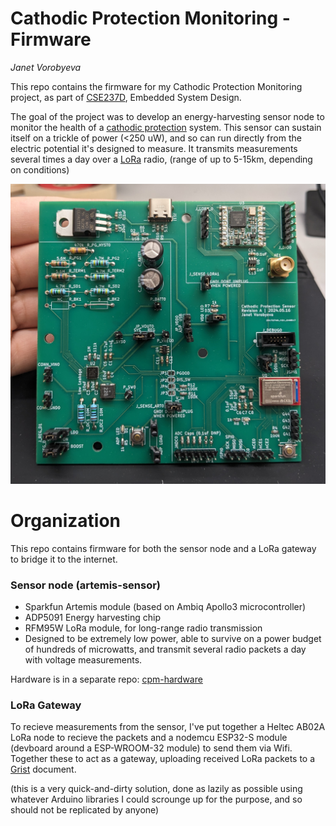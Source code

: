 
# Cathodic Protection Monitoring - Firmware

*Janet Vorobyeva*

This repo contains the firmware for my Cathodic Protection Monitoring project, as part of [CSE237D](https://kastner.ucsd.edu/ryan/cse-237d-embedded-system-design/), Embedded System Design.

The goal of the project was to develop an energy-harvesting sensor node to monitor the health of a 
[cathodic protection](https://en.wikipedia.org/wiki/Cathodic_protection) system. This sensor
can sustain itself on a trickle of power (<250 uW), and so can run directly
from the electric potential it's designed to measure. It transmits measurements several times a day
over a [LoRa](https://en.wikipedia.org/wiki/LoRa) radio, (range of up to 5-15km, depending on conditions)


![Photo of the sensor board](board_photo.jpg)

# Organization

This repo contains firmware for both the sensor node and a LoRa gateway to bridge it to the internet.

### Sensor node (artemis-sensor)
- Sparkfun Artemis module (based on Ambiq Apollo3 microcontroller)
- ADP5091 Energy harvesting chip
- RFM95W LoRa module, for long-range radio transmission
- Designed to be extremely low power, able to survive on a power budget of hundreds of microwatts,
  and transmit several radio packets a day with voltage measurements.

Hardware is in a separate repo: [cpm-hardware](https://github.com/jvorob/cpm-hardware)


### LoRa Gateway 

To recieve measurements from the sensor, I've put together a 
Heltec AB02A LoRa node to recieve the packets and a 
nodemcu ESP32-S module (devboard around a ESP-WROOM-32 module) to send them via Wifi.
Together these to act as a gateway, uploading received LoRa packets to a [Grist](getgrist.com) document.

(this is a very quick-and-dirty solution, done as lazily as possible using whatever Arduino
libraries I could scrounge up for the purpose, and so should not be replicated by anyone)

